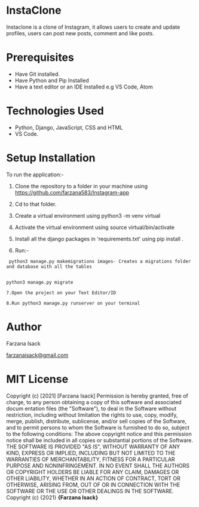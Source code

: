 # InstaClone

Instaclone is a clone of Instagram, it allows users to create and update profiles, users can post new posts, comment and like posts.

# Prerequisites


* Have Git installed.
* Have Python and Pip Installed
* Have a text editor or an IDE installed e.g VS Code, Atom

# Technologies Used
* Python, Django, JavaScript, CSS and HTML
* VS Code.

# Setup Installation

To run the application:-

 1. Clone the repository to a folder in your machine using https://github.com/farzana583/Instagram-app

2. Cd to that folder.

3. Create a virtual environment using python3 -m venv virtual

4. Activate the virtual environment using source virtual/bin/activate

5. Install all the django packages in 'requirements.txt' using pip install <package-name>.

6. Run:-
```
 python3 manage.py makemigrations images- Creates a migrations folder and database with all the tables
  
```

```
python3 manage.py migrate

```

```
7.Open the project on your Text Editor/ID
```

```
8.Run python3 manage.py runserver on your terminal

```
# Author
Farzana Isack

farzanaisack@gmail.com


# MIT License

Copyright (c) [2021] [Farzana Isack]
Permission is hereby granted, free of charge, to any person obtaining a copy
of this software and associated docum entation files (the "Software"), to deal
in the Software without restriction, including without limitation the rights
to use, copy, modify, merge, publish, distribute, sublicense, and/or sell
copies of the Software, and to permit persons to whom the Software is
furnished to do so, subject to the following conditions:
The above copyright notice and this permission notice shall be included in all
copies or substantial portions of the Software.
THE SOFTWARE IS PROVIDED "AS IS", WITHOUT WARRANTY OF ANY KIND, EXPRESS OR
IMPLIED, INCLUDING BUT NOT LIMITED TO THE WARRANTIES OF MERCHANTABILITY,
FITNESS FOR A PARTICULAR PURPOSE AND NONINFRINGEMENT. IN NO EVENT SHALL THE
AUTHORS OR COPYRIGHT HOLDERS BE LIABLE FOR ANY CLAIM, DAMAGES OR OTHER
LIABILITY, WHETHER IN AN ACTION OF CONTRACT, TORT OR OTHERWISE, ARISING FROM,
OUT OF OR IN CONNECTION WITH THE SOFTWARE OR THE USE OR OTHER DEALINGS IN THE
SOFTWARE.
Copyright (c) {2021} **{Farzana Isack}**

